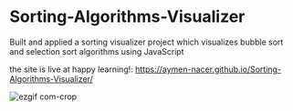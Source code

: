 # Sorting-Algorithms-Visualizer
Built and applied a sorting visualizer project which visualizes bubble sort and selection sort algorithms using JavaScript

the site is live at happy learning!: https://aymen-nacer.github.io/Sorting-Algorithms-Visualizer/

![ezgif com-crop](https://user-images.githubusercontent.com/67188835/218308394-3a594fe3-7488-41d7-abbd-c8653f065119.gif)
